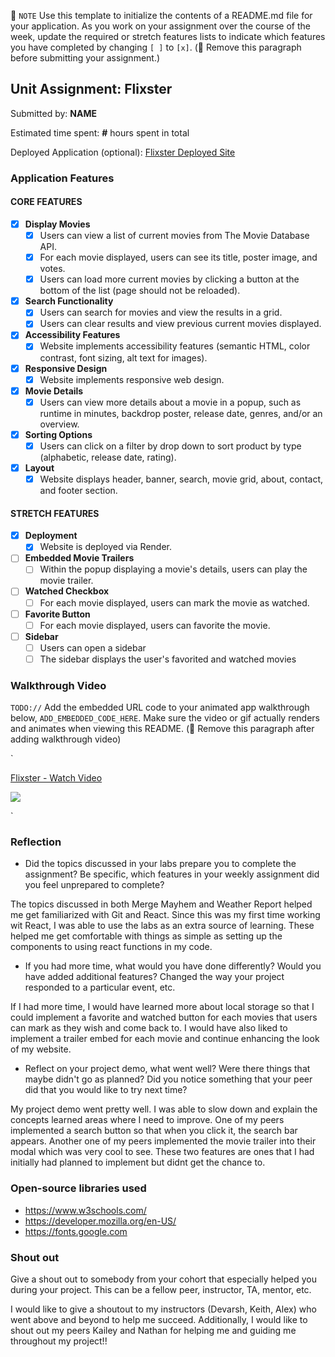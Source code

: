 📝 `NOTE` Use this template to initialize the contents of a README.md file for your application. As you work on your assignment over the course of the week, update the required or stretch features lists to indicate which features you have completed by changing `[ ]` to `[x]`. (🚫 Remove this paragraph before submitting your assignment.)

## Unit Assignment: Flixster

Submitted by: **NAME**

Estimated time spent: **#** hours spent in total

Deployed Application (optional): [Flixster Deployed Site](https://flixster-w9hl.onrender.com/)

### Application Features

#### CORE FEATURES


- [x] **Display Movies**
  - [x] Users can view a list of current movies from The Movie Database API.
  - [x] For each movie displayed, users can see its title, poster image, and votes.
  - [x] Users can load more current movies by clicking a button at the bottom of the list (page should not be reloaded).
- [x] **Search Functionality**
  - [x] Users can search for movies and view the results in a grid.
  - [x] Users can clear results and view previous current movies displayed.
- [x] **Accessibility Features**
  - [x] Website implements accessibility features (semantic HTML, color contrast, font sizing, alt text for images).
- [x] **Responsive Design**
  - [x] Website implements responsive web design.
- [x] **Movie Details**
  - [x] Users can view more details about a movie in a popup, such as runtime in minutes, backdrop poster, release date, genres, and/or an overview.
- [x] **Sorting Options**
  - [x] Users can click on a filter by drop down to sort product by type (alphabetic, release date, rating).
- [x] **Layout**
  - [x] Website displays header, banner, search, movie grid, about, contact, and footer section.

#### STRETCH FEATURES

- [x] **Deployment**
  - [x] Website is deployed via Render.
- [ ] **Embedded Movie Trailers**
  - [ ] Within the popup displaying a movie's details, users can play the movie trailer.
- [ ] **Watched Checkbox**
  - [ ] For each movie displayed, users can mark the movie as watched.
- [ ] **Favorite Button**
  - [ ] For each movie displayed, users can favorite the movie.
- [ ] **Sidebar**
  - [ ] Users can open a sidebar
  - [ ] The sidebar displays the user's favorited and watched movies

### Walkthrough Video

`TODO://` Add the embedded URL code to your animated app walkthrough below, `ADD_EMBEDDED_CODE_HERE`. Make sure the video or gif actually renders and animates when viewing this README. (🚫 Remove this paragraph after adding walkthrough video)

`<div>
    <a href="https://www.loom.com/share/43ed170fd0004ba2909c1edf770c9f5a">
      <p>Flixster - Watch Video</p>
    </a>
    <a href="https://www.loom.com/share/43ed170fd0004ba2909c1edf770c9f5a">
      <img style="max-width:300px;" src="https://cdn.loom.com/sessions/thumbnails/43ed170fd0004ba2909c1edf770c9f5a-with-play.gif">
    </a>
  </div>`

### Reflection

* Did the topics discussed in your labs prepare you to complete the assignment? Be specific, which features in your weekly assignment did you feel unprepared to complete?

The topics discussed in both Merge Mayhem and Weather Report helped me get familiarized with Git and React. Since this was my first time working wit React, I was able to use the labs as an extra source of learning. These helped me get comfortable with things as simple as setting up the components to using react functions in my code. 

* If you had more time, what would you have done differently? Would you have added additional features? Changed the way your project responded to a particular event, etc.
  
If I had more time, I would have learned more about local storage so that I could implement a favorite and watched button for each movies that users can mark as they wish and come back to. I would have also liked to implement a trailer embed for each movie and continue enhancing the look of my website.

* Reflect on your project demo, what went well? Were there things that maybe didn't go as planned? Did you notice something that your peer did that you would like to try next time?

My project demo went pretty well. I was able to slow down and explain the concepts learned areas where I need to improve. One of my peers implemented a search button so that when you click it, the search bar appears. Another one of my peers implemented the movie trailer into their modal which was very cool to see. These two features are ones that I had initially had planned to implement but didnt get the chance to. 

### Open-source libraries used

- https://www.w3schools.com/
- https://developer.mozilla.org/en-US/
- https://fonts.google.com


### Shout out

Give a shout out to somebody from your cohort that especially helped you during your project. This can be a fellow peer, instructor, TA, mentor, etc.

I would like to give a shoutout to my instructors (Devarsh, Keith, Alex) who went above and beyond to help me succeed. Additionally, I would like to shout out my peers Kailey and Nathan for helping me and guiding me throughout my project!! 